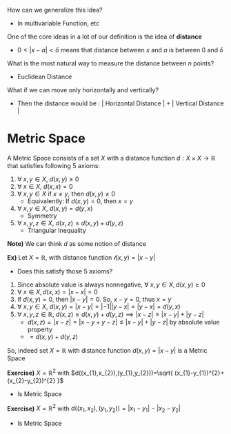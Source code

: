 How can we generalize this idea?
- In multivariable Function, etc

One of the core ideas in a lot of our definition is the idea of **distance**
- $0<|x-a|<\delta$ means that distance between $x$ and $a$ is between $0$ and $\delta$

What is the most natural way to measure the distance between $n$ points?
- Euclidean Distance

What if we can move only horizontally and vertically?
- Then the distance would be : $|\text{ Horizontal Distance }|+|\text{ Vertical Distance }|$

# Metric Space
A Metric Space consists of a set $X$ with a distance function $d:X\times X\to\mathbb{R}$ that satisfies following 5 axioms:
1. $\forall \text{ }x,y\in X$, $d(x,y)\geq{0}$
2. $\forall \text{ }x\in X$, $d(x,x)=0$
3. $\forall \text{ }x,y\in X$ if $x\neq y$, then $d(x,y)\neq 0$
	- Equivalently: If $d(x,y)=0$, then $x=y$
4. $\forall \text{ }x,y\in X$, $d(x,y)=d(y,x)$
	- Symmetry
5. $\forall \text{ }x,y,z\in X$, $d(x,z)\leq d(x,y)+d(y,z)$
	- Triangular Inequality

**Note)** We can think $d$ as some notion of distance

**Ex)**
Let $X=\mathbb{R}$, with distance function $\mathscr{l}(x,y)=|x-y|$
- Does this satisfy those 5 axioms?

1. Since absolute value is always nonnegative, $\forall \text{ }x,y\in X, d(x,y)\geq0$
2. $\forall \text{ }x\in X, d(x,x)=|x-x|=0$
3. If $d(x,y)=0$, then $|x-y|=0$. So, $x-y=0$, thus $x=y$
4. $\forall \text{ }x,y\in X$, $d(x,y)=|x-y| = |-1||y-x|=|y-x|=d(y,x)$
5. $\forall \text{ }x,y,z\in\mathbb{R}$, $d(x,z)\leq d(x,y)+d(y,z)\implies |x-z|\leq|x-y|+|y-z|$
	- $d(x,z)=|x-z| = |x-y+y-z|\leq|x-y|+|y-z|$ by absolute value property
	- $=d(x,y)+d(y,z)$

So, indeed set $X=\mathbb{R}$ with distance function $d(x,y)=|x-y|$ is a Metric Space

**Exercise)**
$X=\mathbb{R}^{2}$ with $d((x_{1},x_{2}),(y_{1},y_{2}))=\sqrt{ (x_{1}-y_{1})^{2}+(x_{2}-y_{2})^{2} }$
- Is Metric Space

**Exercise)**
$X=\mathbb{R}^{2}$ with $d((x_{1},x_{2}),(y_{1},y_{2}))=|x_{1}-y_{1}|-|x_{2}-y_{2}|$
- Is Metric Space


